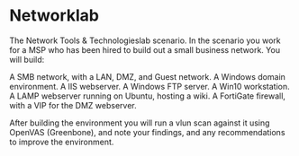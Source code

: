 # Networklab
The Network Tools & Technologieslab scenario. In the scenario you work for a MSP who has been hired to build out a small business network.
You will build:
 
A SMB network, with a LAN, DMZ, and Guest network.
A Windows domain environment.
A IIS webserver.
A Windows FTP server.
A Win10 workstation.
A LAMP webserver running on Ubuntu, hosting a wiki.
A FortiGate firewall, with a VIP for the DMZ webserver.
 
After building the environment you will run a vlun scan against it using OpenVAS (Greenbone), and note your findings, and any recommendations to improve the environment.
